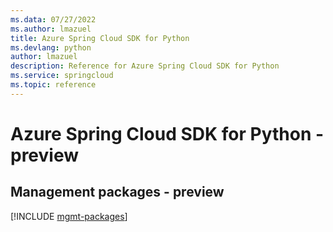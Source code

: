 ```yaml
---
ms.data: 07/27/2022
ms.author: lmazuel
title: Azure Spring Cloud SDK for Python
ms.devlang: python
author: lmazuel
description: Reference for Azure Spring Cloud SDK for Python
ms.service: springcloud
ms.topic: reference
---
```

# Azure Spring Cloud SDK for Python - preview

## Management packages - preview
[!INCLUDE [mgmt-packages](spring-cloud-mgmt-index.md)]
